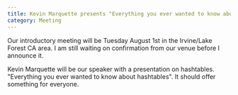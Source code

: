 ```yaml
---
title: Kevin Marquette presents "Everything you ever wanted to know about hashtables"
category: Meeting
---
```


Our introductory meeting will be Tuesday August 1st in the Irvine/Lake Forest CA area. I am still waiting on confirmation from our venue before I announce it.

Kevin Marquette will be our speaker with a presentation on hashtables. "Everything you ever wanted to know about hashtables". It should offer something for everyone.

